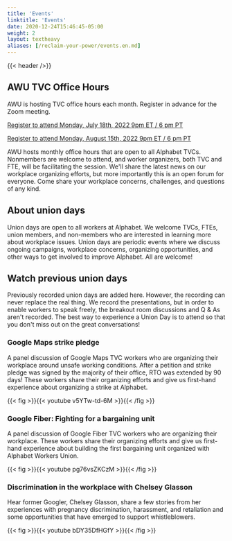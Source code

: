 ```yaml
---
title: 'Events'
linktitle: 'Events'
date: 2020-12-24T15:46:45-05:00
weight: 2
layout: textheavy
aliases: [/reclaim-your-power/events.en.md]
---
```


{{< header />}}

## AWU TVC Office Hours

AWU is hosting TVC office hours each month. Register in advance for the Zoom meeting.

[Register to attend Monday, July 18th, 2022 9pm ET / 6 pm PT](https://bit.ly/3oX8RVD)

[Register to attend Monday, August 15th, 2022 9pm ET / 6 pm PT](https://bit.ly/3oX8RVD)

AWU hosts monthly office hours that are open to all Alphabet TVCs. Nonmembers are welcome to attend, and worker organizers, both TVC and FTE, will be facilitating the session. We'll share the latest news on our workplace organizing efforts, but more importantly this is an open forum for everyone. Come share your workplace concerns, challenges, and questions of any kind.

## About union days

Union days are open to all workers at Alphabet. We welcome TVCs, FTEs, union members, and non-members who are interested in learning more about workplace issues. Union days are periodic events where we discuss ongoing campaigns, workplace concerns, organizing opportunities, and other ways to get involved to improve Alphabet. All are welcome!

## Watch previous union days

Previously recorded union days are added here. However, the recording can never replace the real thing. We record the presentations, but in order to enable workers to speak freely, the breakout room discussions and Q & As aren't recorded. The best way to experience a Union Day is to attend so that you don't miss out on the great conversations!

### Google Maps strike pledge

A panel discussion of Google Maps TVC workers who are organizing their workplace around unsafe working conditions. After a petition and strike pledge was signed by the majority of their office, RTO was extended by 90 days! These workers share their organizing efforts and give us first-hand experience about organizing a strike at Alphabet.

{{< fig >}}{{< youtube v5YTw-td-6M >}}{{< /fig >}}

### Google Fiber: Fighting for a bargaining unit

A panel discussion of Google Fiber TVC workers who are organizing their workplace. These workers share their organizing efforts and give us first-hand experience about building the first bargaining unit organized with Alphabet Workers Union.

{{< fig >}}{{< youtube pg76vsZKCzM >}}{{< /fig >}}

### Discrimination in the workplace with Chelsey Glasson

Hear former Googler, Chelsey Glasson, share a few stories from her experiences with pregnancy discrimination, harassment, and retaliation and some opportunities that have emerged to support whistleblowers. 

{{< fig >}}{{< youtube bDY35DfHGfY >}}{{< /fig >}}
